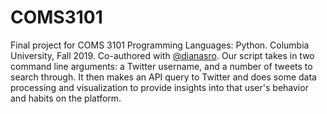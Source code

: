 # COMS3101
Final project for COMS 3101 Programming Languages: Python. Columbia University, Fall 2019. Co-authored with [@dianasro](https://github.com/dianasro). 
Our script takes in two command line arguments: a Twitter username, and a number of tweets to search through. It then makes an API query to Twitter and does some data processing and visualization to provide insights into that user's behavior and habits on the platform. 
